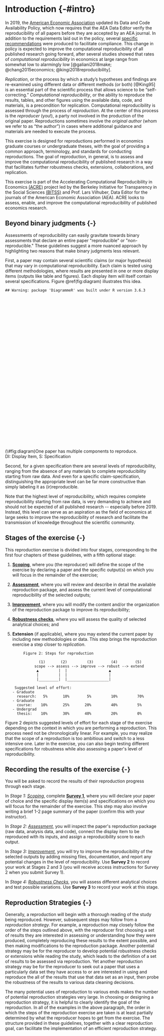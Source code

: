 # Introduction {-#intro}

In 2019, the [American Economic Association](https://www.aeaweb.org/journals/policies/data-code/) updated its Data and Code Availability Policy, which now requires that the AEA Data Editor verify the reproducibility of all papers before they are accepted by an AEA journal. In addition to the requirements laid out in the policy, several [specific recommendations](https://aeadataeditor.github.io/aea-de-guidance/) were produced to facilitate compliance. This change in policy is expected to improve the computational reproducibility of all published research going forward, after several studies showed that rates of *computational reproducibility* in economics at large range from somewhat low to  alarmingly low [@galiani2018make; @chang2015economics; @kingi2018reproducibility].

*Replication*, or the process by which a study’s hypotheses and findings are re-examined using different data or different methods (or both) [@King95] is an essential part of the scientific process that allows science to be “self-correcting.” *Computational reproducibility*, or the ability to reproduce the results, tables, and other figures using the available data, code, and materials, is a precondition for replication. Computational reproducibility is assessed through the process of *reproduction*. At the center of this process is the *reproducer* (you!), a party not involved in the production of the original paper. Reproductions sometimes involve the *original author* (whom we refer to as “the author”) in cases where additional guidance and materials are needed to execute the process.

This exercise is designed for reproductions performed in economics graduate courses or undergraduate theses, with the goal of providing a common approach, terminology, and standards for conducting reproductions. The goal of reproduction, in general, is to assess and improve the computational reproducibility of published research in a way that facilitates further robustness checks, extensions, collaborations, and replication.

This exercise is part of the Accelerating Computational Reproducibility in Economics [(ACRE)](https://www.bitss.org/ecosystem/acre/) project led by the Berkeley Initiative for Transparency in the Social Sciences [(BITSS)](bitss.org) and Prof. Lars Vilhuber, Data Editor for the journals of the American Economic Association (AEA). ACRE looks to assess, enable, and improve the computational reproducibility of published economics research.

## Beyond binary judgments {-}

Assessments of reproducibility can easily gravitate towards binary assessments that declare an entire paper "reproducible" or "non-reproducible." These guidelines suggest a more nuanced approach by highlighting two reasons that make binary judgments less relevant. 

First, a paper may contain several scientific claims (or major hypothesis) that may vary in computational reproducibility. Each claim is tested using different methodologies, where results are presented in one or more display items (outputs like table and figures). Each display item will itself contain several specifications. Figure \@ref(fig:diagram) illustrates this idea. 


```
## Warning: package 'DiagrammeR' was built under R version 3.6.3
```

<div class="figure">
<!--html_preserve--><div id="htmlwidget-083e80ef66a9c78bf172" style="width:672px;height:480px;" class="grViz html-widget"></div>
<script type="application/json" data-for="htmlwidget-083e80ef66a9c78bf172">{"x":{"diagram":"\ndigraph a_nice_graph {\n\ngraph [layout = neato, rankdir= TB, overlap=true]  ## layout = [neato|twopi, etc]\n#https://rich-iannone.github.io/DiagrammeR/graphviz_and_mermaid.html\n\n\n# node definitions with substituted label text\nnode [fontname = Helvetica, shape = box, style=empty ]\npaper [label = \"Paper\"]    ## label indicates the position of the letter\n\nnode [fontname = Helvetica, shape = diamond, fontsize = 10, fixedsize = TRUE, fillcolor=Gray]\nclaim1 [label = \"Claim 1\", color=red]\nclaim2 [label = \"Claim 2\"]\nclaim3 [label = \"Claim 3\"]\n\nnode [fontname = Helvetica, shape = circle, fillcolor=YellowGreen, fixedsize = TRUE]\noutput1 [label = \"DI 1\", color = red]\noutput2 [label = \"DI 2\"]\noutput3 [label = \"DI 3\"]\noutput4 [label = \"DI 4\"]\noutput5 [label = \"DI 5\"]\noutput6 [label = \"DI 6\"]\n\nnode [fontname = Helvetica, shape = circle, fixedsize = TRUE, fillcolor=Peru]\nspec1 [label = \"S 1\", color=red]\nspec2 [label = \"S 2\"]\nspec3 [label = \"S 3\"]\nspec4 [label = \"S 4\"]\nspec5 [label = \"S 5\"]\nspec6 [label = \"S 6\"]\nspec7 [label = \"S 7\"]\nspec8 [label = \"S 8\"]\nspec9 [label = \"S 9\"]\nspec10 [label = \"S 10\"]\nspec11 [label = \"S 10\"]\nspec12 [label = \"S 10\"]\n\n\n# edge definitions with the node IDs\npaper -> {claim1} [color=red]      ##[label = ...] adds text on the edge\npaper -> {claim2 claim3} \nclaim1 -> {output1} [color=red]\nclaim1 -> {output2} \nclaim2 -> {output3 output4}\nclaim3 -> {output5 output6}\noutput1 -> {spec1} [color=red]\noutput1 -> {spec2} \noutput2 -> {spec3 spec4}\noutput3 -> {spec5 spec6}\noutput4 -> {spec7 spec8}\noutput5 -> {spec9 spec10}\noutput6 -> {spec11 spec12}\n}","config":{"engine":"dot","options":null}},"evals":[],"jsHooks":[]}</script><!--/html_preserve-->
<p class="caption">(\#fig:diagram)One paper has multiple components to reproduce. <br> DI: Display Item, S: Specification </p>
</div>

Second, for a given specification there are several levels of reproducibility, ranging from the absence of any materials to complete reproducibility starting from raw data. And even for a specific claim-specification, distinguishing the appropriate level can be far more constructive than simply labeling it as (ir)reproducible.

Note that the highest level of reproducibility, which requires complete reproducibility starting from raw data, is very demanding to achieve and should not be expected of all published research -- especially before 2019. Instead, this level can serve as an aspiration as the field of economics at large seeks to improve the reproducibility of research and facilitate the transmission of knowledge throughout the scientific community.


## Stages of the exercise {-}

This reproduction exercise is divided into four stages, corresponding to the first four chapters of these guidelines, with a fifth optional stage:   

1. [**Scoping**](#scoping), where you (the reproducer) will define the scope of the exercise by declaring a paper and the specific output(s) on which you will focus in the remainder of the exercise;  
2.    [**Assessment**](#assessment), where you will review and describe in detail the available reproduction package, and assess the current level of computational reproducibility of the selected outputs; 
3.    [**Improvement**](#improvements), where you will modify the content and/or the organization of the reproduction package to improve its reproducibility;  
4.    [**Robustness checks**](#robust), where you will assess the quality of selected analytical choices; and  
5.    **Extension** (if applicable), where you may extend the current paper by including new methodologies or data. This step brings the reproduction exercise a step closer to *replication*.


               Figure 2: Steps for reproduction

                      (1)       (2)         (3)        (4)        (5)
                    scope --> assess --> improve --> robust --> extend
                     ▲         |  |                   ▲
                     |         |  |                   |
                     |_________|  |___________________|
    
           Suggested level of effort:
          - Graduate
            research:   5%       10%        5%         10%         70%
          - Graduate
            course:    10%       25%       20%         40%         5%
          - Undergrad
            thesis:    10%       30%       40%         20%         0%


Figure 2 depicts suggested levels of effort for each stage of the exercise depending on the context in which you are performing a reproduction. This process need not be chronologically linear. For example, you may realize that the scope of a reproduction is too ambitious and switch to a less intensive one. Later in the exercise, you can also begin testing different specifications for robustness while also assessing a paper's level of reproducibility.

## Recording the results of the exercise {-}

You will be asked to record the results of their reproduction progress through each stage. 

In *Stage 1: [Scoping](#scoping)*, complete **[Survey 1](https://berkeley.qualtrics.com/jfe/form/SV_2bO83uJvU9ZiTXv)**, where you will declare your paper of choice and the specific display item(s) and specifications on which you will focus for the remainder of the exercise. This step may also involve writing a brief 1-2 page summary of the paper (confirm this with your instructor). 

In *Stage 2: [Assessment](#assessment)*, you will inspect the paper's reproduction package (raw data, analysis data, and code), connect the display item to be reproduced with its inputs, and assign a reproducibility score to each output.

In *Stage 3: [Improvement](#improvements)*, you will try to improve the reproducibility of the selected outputs by adding missing files, documentation, and report any potential changes in the level of reproducibility. Use **Survey 2** to record your work at Stages 2 and 3 (you will receive access instructions for Survey 2 when you submit Survey 1).

In *Stage 4: [Robustness Checks](#robust)*, you will assess different analytical choices and test possible variations. Use **Survey 3** to record your work at this stage.

## Reproduction Strategies {-}

Generally, a reproduction will begin with a thorough reading of the study being reproduced. However, subsequent steps may follow from a *reproduction strategy*. For example, a reproduction may closely follow the order of the steps outlined above, with the reproducer first choosing a set of results they are interested in assessing or understanding how they were produced, completely reproducing these results to the extent possible, and then making modifications to the reproduction package. Another potential strategy may be for the reproducer to develop potential robustness checks or extensions while reading the study, which leads to the definition of a set of results to be assessed via reproduction. Yet another reproduction strategy may be for the reproducer to seek out a paper that uses a particularly data set they have access to or are interested in using and reproduce the all of the results that use that data set as an input, then probe the robustness of the results to various data cleaning decisions.

The many potential uses of reproduction to various ends makes the number of potential reproduction strategies very large. In choosing or designing a reproduction strategy, it is helpful to clearly identify the goal of the reproduction. In all of the examples in the above paragraph, the order in which the steps of the reproduction exercise are taken is at least partially determined by what the reproducer hopes to get from the exercise. The structure provided in these guidelines, together with a clear reproduction goal, can facilitate the implementation of an efficient reproduction strategy.


